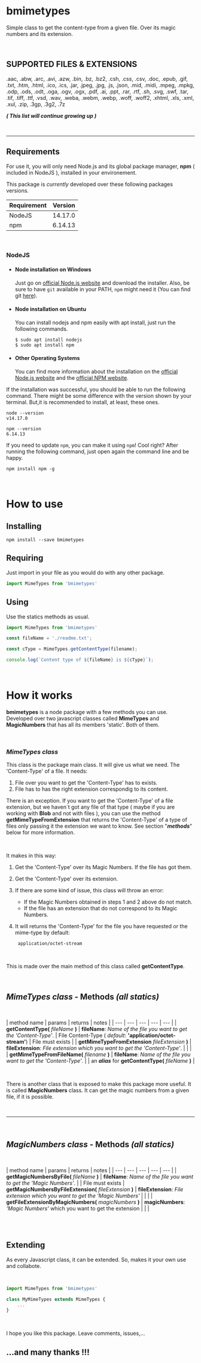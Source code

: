 # bmimetypes
Simple class to get the content-type from a given file. Over its magic numbers and its extension.

<br>

## SUPPORTED FILES & EXTENSIONS
.aac, .abw, .arc, .avi, .azw, .bin, .bz, .bz2, .csh, .css, .csv, .doc, .epub, .gif, .txt, .htm, .html, .ico, .ics, .jar, .jpeg, .jpg, .js, .json, .mid, .midi, .mpeg, .mpkg, .odp, .ods, .odt, .oga, .ogv, .ogx, .pdf, .ai, .ppt, .rar, .rtf, .sh, .svg, .swf, .tar, .tif, .tiff, .ttf, .vsd, .wav, .weba, .webm, .webp, .woff, .woff2, .xhtml, .xls, .xml, .xul, .zip, .3gp, .3g2, .7z

***( This list will continue growing up )***

<br>

---
## Requirements

For use it, you will only need Node.js and its global package manager, **npm** ( included in NodeJS ), installed in your environement.

This package is *currently* developed over these following packages versions.

Requirement |   Version
:---        |      ---:
NodeJS      |   14.17.0
npm         |   6.14.13

<br/>

### **NodeJS**
- #### Node installation on Windows

  Just go on [official Node.js website](https://nodejs.org/) and download the installer.
Also, be sure to have `git` available in your PATH, `npm` might need it (You can find git [here](https://git-scm.com/)).

- #### Node installation on Ubuntu

  You can install nodejs and npm easily with apt install, just run the following commands.

      $ sudo apt install nodejs
      $ sudo apt install npm

- #### Other Operating Systems
  You can find more information about the installation on the [official Node.js website](https://nodejs.org/) and the [official NPM website](https://npmjs.org/).

If the installation was successful, you should be able to run the following command. There might be some difference with the version shown by your terminal.
But,it is recommended to install, at least, these ones.

    node --version
    v14.17.0

    npm --version
    6.14.13

If you need to update `npm`, you can make it using `npm`! Cool right? After running the following command, just open again the command line and be happy.

    npm install npm -g
<br/>

# How to use

## Installing

    npm install --save bmimetypes

## Requiring
Just import in your file as you would do with any other package.

```javascript
import MimeTypes from 'bmimetypes'
```

## Using
Use the statics methods as usual.

```javascript
import MimeTypes from 'bmimetypes'

const fileName = './readme.txt';

const cType = MimeTypes.getContentType(filename);

console.log(`Content type of ${fileName} is ${cType}`);
```
<br/>

# How it works

**bmimetypes** is a node package with a few methods you can use. Developed over two javascript classes called **MimeTypes** and **MagicNumbers** that has all its members 'static'. Both of them.

<br/>

### ***MimeTypes** class*
This class is the package main class. It will give us what we need. The 'Content-Type' of a file. It needs:

1. File over you want to get the 'Content-Type' has to exists.
2. File has to has the right extension correspondig to its content.

There is an exception. If you want to get the 'Content-Type' of a file extension, but we haven´t got any file of that type ( maybe if you are working with **Blob** and not with files ), you can use the method **getMimeTypeFromExtension** that returns the 'Content-Type' of a type of files only passing it the extension we want to know. See section "***methods***" below for more information.

<br/>

It makes in this way:

1. Get the 'Content-Type' over its Magic Numbers. If the file has got them.
2. Get the 'Content-Type' over its extension.
3. If there are some kind of issue, this class will throw an error:
    - If the Magic Numbers obtained in steps 1 and 2 above do not match.
    - If the file has an extension that do not correspond to its Magic Numbers.

4. It will returns the 'Content-Type' for the file you have requested or the mime-type by default:

        application/octet-stream

<br/>

This is made over the main method of this class called **getContentType**.

<br/>

## ***MimeTypes** class* - **Methods** *(all statics)*
<br/>

| method name |  params  | returns |   notes |
| ---  | --- | --- | --- | --- |
| **getContentType(** *fileName* **)**    | **fileName**: *Name of the file you want to get the 'Content-Type'*.  | File Content-Type ( *default*: **'application/octet-stream'**)  |   File must exists |
| **getMimeTypeFromExtension** *fileExtension* **)**  | **fileExtension**: *File extension which you want to get the 'Content-Type'*.  |  |  |
| **getMimeTypeFromFileName(** *filename* **)**   | **fileName**: *Name of the file you want to get the 'Content-Type'*.  |    | an ***alias*** for **getContentType(** *fileName* **)** |

<br/>

There is another class that is exposed to make this package more useful. It is called **MagicNumbers** class. It can get the magic numbers from a given file, if it is possible.

<br/>

<hr/>
<br/>

## ***MagicNumbers** class* - **Methods** *(all statics)*
<br/>

| method name |  params  | returns |  notes |
| ---  | --- | --- | --- | --- |
| **getMagicNumbersByFile(** *fileName* **)**    | **fileName**: *Name of the file you want to get the 'Magic Numbers'*.  |  | File must exists
| **getMagicNumbersByFileExtension(** *fileExtension* **)**    | **fileExtension**: *File extension which you want to get the 'Magic Numbers'*  |   |   |
| **getFileExtensionByMagicNumbers(** *magicNumbers* **)**    | **magicNumbers**: *'Magic Numbers'* which you want to get the extension  |  |   |

<br/>
<br/>

## Extending
As every Javascript class, it can be extended. So, makes it your own use and collabote.

<br/>

```javascript
import MimeTypes from 'bmimetypes'

class MyMimeTypes extends MimeTypes {
    ...
}
```
<br/>

I hope you like this package. Leave comments, issues,...
<br/>

## ...and many thanks !!! ##